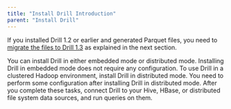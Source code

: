 ```yaml
---
title: "Install Drill Introduction"
parent: "Install Drill"
---
```


If you installed Drill 1.2 or earlier and generated Parquet files, you need to [migrate the files to Drill 1.3]({{site.baseurl}}/docs/migrating-parquet-data) as explained in the next section.

You can install Drill in either embedded mode or distributed mode. Installing
Drill in embedded mode does not require any configuration. To use Drill in a
clustered Hadoop environment, install Drill in distributed mode. You need to perform some configuration after installing Drill in distributed mode. After you complete these tasks, connect Drill to your Hive, HBase, or distributed file system data sources, and run queries on them.